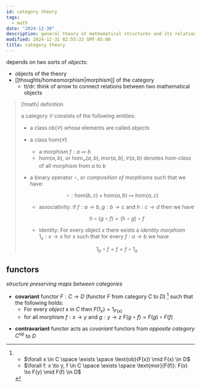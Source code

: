 ```yaml
---
id: category theory
tags:
  - math
date: "2024-12-30"
description: general theory of mathematical structures and its relations.
modified: 2024-12-31 02:55:33 GMT-05:00
title: category theory
---
```


depends on two sorts of _objects_:

- objects of the theory
- [[thoughts/homeomorphism|morphism]] of the category
  - tl/dr: think of arrow to connect relations between two mathematical objects

> [!math] definition
>
> a category $\mathcal{C}$ consists of the following entities:
>
> - a class $\text{ob}(\mathcal{C})$ whose elements are called _objects_
> - a class $\text{hom}(\mathcal{C})$
>   - a morphism $f : a \mapsto b$
>   - $\text{hom}(a,b)$, or $\text{hom}_{\mathcal{C}}(a,b), \text{mor}(a,b), \mathcal{C}(a,b)$ denotes _hom-class_ of all morphism from $a$ to $b$
> - a binary operator $\circ$, or _composition of morphisms_ such that we have:
>
>   $$
>   \circ : \text{hom}(b,c) \times \text{hom}(a,b) \mapsto \text{hom}(a,c)
>   $$
>
>   - associativity: if $f: a \to b, g: b \to c$ and $h: c \to d$ then we have
>
>     $$
>     h \circ (g \circ f) = (h \circ g) \circ f
>     $$
>
>   - identity: For every object $x$ there exists a _identity morphism_ $1_{x}: x \to x$ for x such that for every $f: a \to b$ we have
>
>     $$
>     1_b \circ f = f = f \circ 1_a
>     $$

## functors

_structure preserving maps between categories_

- **covariant** functor $F: C \to D$ (functor $F$ from category $C$ to $D$) [^item] such that the following holds:
  - For every _object_ x in $C$ then $F(1_x) = 1_{F(x)}$
  - for all morphism $f: x\to y$ and $g: y \to z$ $F(g \circ f) = F(g) \circ F(f)$

[^item]:
    - $\forall x \in C \space \exists \space \text{ob}(F(x)) \mid F(x) \in D$
    - $\forall f: x \to y, f \in C \space \exists \space \text{mor}(F(f)): F(x) \to F(y) \mid  F(f) \in D$

- **contravariant** functor acts as _covariant_ functors from _opposite category_ $C^{\text{op}}$ to $D$
